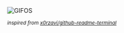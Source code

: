 <div align="justify">
<picture>
    <source media="(prefers-color-scheme: dark)" srcset="https://i.ibb.co/TRLJLq0/output-gif.gif">
    <source media="(prefers-color-scheme: light)" srcset="https://i.ibb.co/TRLJLq0/output-gif.gif">
    <img alt="GIFOS" src="https://i.ibb.co/TRLJLq0/output-gif.gif">
</picture>

<sub><i>inspired from [x0rzavi/github-readme-terminal](https://github.com/x0rzavi/github-readme-terminal)</i></sub>

</div>

<!-- Image deletion URL: https://ibb.co/nfC4C81/080dbdf89fa99e3160d3ce298451515c -->